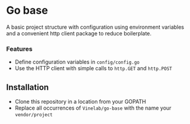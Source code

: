 # Go base

A basic project structure with configuration using environment variables and a convenient http client package to reduce boilerplate.

### Features
- Define configuration variables in `config/config.go`
- Use the HTTP client with simple calls to `http.GET` and `http.POST`

## Installation
- Clone this repository in a location from your GOPATH
- Replace all occurrences of `Vinelab/go-base` with the name your `vendor/project`
